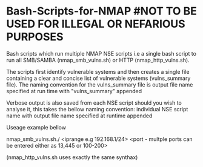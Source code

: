 # Bash-Scripts-for-NMAP #NOT TO BE USED FOR ILLEGAL OR NEFARIOUS PURPOSES
Bash scripts which run multiple NMAP NSE scripts i.e a single bash script to run all SMB/SAMBA (nmap_smb_vulns.sh) or HTTP (nmap_http_vulns.sh).

The scripts first identify vulnerable systems and then creates a single file containing a clear and concise list of vulnerable systems (vulns_summary file). The naming convention for the vulns_summary file is output file name specified at run time with "vulns_summary" appended 


Verbose output is also saved from each NSE script should you wish to analyse it, this takes the bellow naming convention: 
individual NSE script name with output file name specified at runtime appended

Useage example bellow 

nmap_smb_vulns.sh./ <iprange e.g 192.168.1/24> <port - multple ports can be entered either as 13,445 or 100-200> <outputfile name>

(nmap_http_vulns.sh uses exactly the same synthax)
